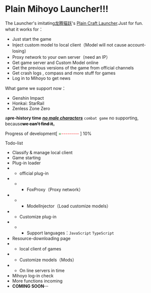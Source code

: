 # Plain Mihoyo Launcher!!!
The Launcher's imitating[龙腾猫跃](https://afdian.net/a/LTCat)'s [Plain Craft Launcher](https://afdian.net/p/0164034c016c11ebafcb52540025c377).Just for fun.  
what it works for：
- Just start the game 
- Inject custom model to local client（Model will not cause account-losing）
- Proxy network to your own server（need an IP）
- Get game server and Custom Model online
- Get the previous versions of the game from official channels
- Get crash logs , compass and more stuff for games
- Log in to Mihoyo to get news

What game we support now：
- Genshin Impact
- Honkai: StarRail
- Zenless Zone Zero

a**pre-history time** <u>_**no male characters**_</u>  `combat game` no supporting, because<s>**we can't find it**</s>。

Progress of development[ <span style="color:green">=</span><span style="color:red">---------</span> ] 10%

Todo-list
- Classify & manage local client
- Game starting
- Plug-in loader
- - official plug-in
- - - FoxProxy（Proxy network）
- - - ModelInjector（Load customize models）
- - Customize plug-in
- - - Support languages：`JavaScript` `TypeScript`
- Resource-downloading page
- - local client of games
- - Customize models（Mods）
- - On line servers in time 
- Mihoyo log-in check
- More functions incoming
- **COMING SOON···**

